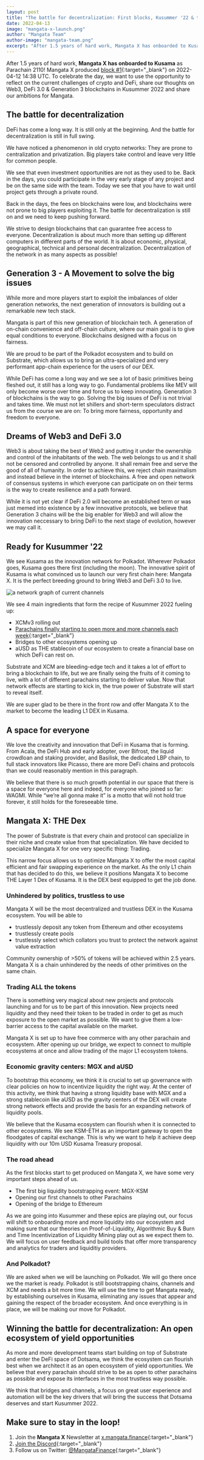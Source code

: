 ```yaml
---
layout: post
title: "The battle for decentralization: First blocks, Kusummer '22 & third generations"
date: 2022-04-13
image: "mangata-x-launch.png"
author: "Mangata Team"
author-image: "mangata-team.png"
excerpt: "After 1.5 years of hard work, Mangata X has onboarded to Kusama as Parachain 2110! Mangata X produced block number 1 on 2022-04-12 14:38 UTC. To celebrate the day, we want to use the opportunity to reflect on the current challenges of crypto and DeFi, share our thoughts on Web3, DeFi 3.0 & Generation 3 blockchains in Kusummer 2022 and share our ambitions for Mangata."
---
```


After 1.5 years of hard work, **Mangata X has onboarded to Kusama** as Parachain 2110! Mangata X produced [block #1](https://polkadot.js.org/apps/?rpc=wss%3A%2F%2Fprod-kusama-collator-01.mangatafinance.cloud%2F#/explorer/query/0x1e629f858f0fe60d95376f63197574bcb1d3fa72d39172ba898d42d2e6896e97){:target="\_blank"} on 2022-04-12 14:38 UTC. To celebrate the day, we want to use the opportunity to reflect on the current challenges of crypto and DeFi, share our thoughts on Web3, DeFi 3.0 & Generation 3 blockchains in Kusummer 2022 and share our ambitions for Mangata.

## The battle for decentralization
DeFi has come a long way. It is still only at the beginning. And the battle for decentralization is still in full swing.

We have noticed a phenomenon in old crypto networks: They are prone to centralization and privatization. Big players take control and leave very little for common people.

We see that even investment opportunities are not as they used to be. Back in the days, you could participate in the very early stage of any project and be on the same side with the team. Today we see that you have to wait until project gets through a private round.

Back in the days, the fees on blockchains were low, and blockchains were not prone to big players exploiting it. The battle for decentralization is still on and we need to keep pushing forward.

We strive to design blockchains that can guarantee free access to everyone. Decentralization is about much more than setting up different computers in different parts of the world. It is about economic, physical, geographical, technical and personal decentralization. Decentralization of the network in as many aspects as possible!

## Generation 3 - A Movement to solve the big issues

While more and more players start to exploit the imbalances of older generation networks, the next generation of innovators is building out a remarkable new tech stack. 

Mangata is part of this new generation of blockchain tech. A generation of on-chain convenience and off-chain culture, where our main goal is to give equal conditions to everyone. Blockchains designed with a focus on fairness.

We are proud to be part of the Polkadot ecosystem and to build on Substrate, which allows us to bring an ultra-specialized and very performant app-chain experience for the users of our DEX.

While DeFi has come a long way and we see a lot of basic primitives being fleshed out, it still has a long way to go. Fundamental problems like MEV will only become worse over time and force us to keep innovating. Generation 3 of blockchains is the way to go. Solving the big issues of DeFi is not trivial and takes time. We must not let shillers and short-term speculators distract us from the course we are on: To bring more fairness, opportunity and freedom to everyone.

## Dreams of Web3 and DeFi 3.0

Web3 is about taking the best of Web2 and putting it under the ownership and control of the inhabitants of the web. The web belongs to us and it shall not be censored and controlled by anyone. It shall remain free and serve the good of all of humanity. In order to achieve this, we reject chain maximalism and instead believe in the internet of blockchains. A free and open network of consensus systems in which everyone can participate on on their terms is the way to create resilience and a path forward.

While it is not yet clear if DeFi 2.0 will become an established term or was just memed into existence by a few innovative protocols, we believe that Generation 3 chains will be the big enabler for Web3 and will allow the innovation neccessary to bring DeFi to the next stage of evolution, however we may call it.

## Ready for Kusummer '22

We see Kusama as the innovation network for Polkadot. Wherever Polkadot goes, Kusama goes there first (including the moon). The innovative spirit of Kusama is what convinced us to launch our very first chain here: Mangata X. It is the perfect breeding ground to bring Web3 and DeFi 3.0 to live.

![a network graph of current channels](/assets/posts/2022-04-13-channels.png)

We see 4 main ingredients that form the recipe of Kusummer 2022 fueling up:

- XCMv3 rolling out
- [Parachains finally starting to open more and more channels each week](https://dotsama-channels.vercel.app/#/){:target="\_blank"}
- Bridges to other ecosystems opening up
- aUSD as THE stablecoin of our ecosystem to create a financial base on which DeFi can rest on.

Substrate and XCM are bleeding-edge tech and it takes a lot of effort to bring a blockchain to life, but we are finally seing the fruits of it coming to live, with a lot of different parachains starting to deliver value. Now that network effects are starting to kick in, the true power of Substrate will start to reveal itself.

We are super glad to be there in the front row and offer Mangata X to the market to become the leading L1 DEX in Kusama.

## A space for everyone

We love the creativity and innovation that DeFi in Kusama that is forming. From Acala, the DeFi Hub and early adopter, over Bifrost, the liquid crowdloan and staking provider, and Basilisk, the dedicated LBP chain, to full stack innovators like Picasso, there are more DeFi chains and protocols than we could reasonably mention in this paragraph.

We believe that there is so much growth potential in our space that there is a space for everyone here and indeed, for everyone who joined so far: WAGMI. While “we’re all gonna make it” is a motto that will not hold true forever, it still holds for the foreseeable time.

## Mangata X: THE Dex

The power of Substrate is that every chain and protocol can specialize in their niche and create value from that specialization. We have decided to specialize Mangata X for one very specific thing: Trading. 

This narrow focus allows us to optimize Mangata X to offer the most capital efficient and fair swapping experience on the market. As the only L1 chain that has decided to do this, we believe it positions Mangata X to become THE Layer 1 Dex of Kusama. It is the DEX best equipped to get the job done.

### Unhindered by politics, trustless to use

Mangata X will be the most decentralized and trustless DEX in the Kusama ecosystem. You will be able to

- trustlessly deposit any token from Ethereum and other ecosystems
- trustlessly create pools
- trustlessly select which collators you trust to protect the network against value extraction

Community ownership of >50% of tokens will be achieved within 2.5 years. Mangata X is a chain unhindered by the needs of other primitives on the same chain.

### Trading ALL the tokens

There is something very magical about new projects and protocols launching and for us to be part of this innovation. New projects need liquidity and they need their token to be traded in order to get as much exposure to the open market as possible. We want to give them a low-barrier access to the capital available on the market.

Mangata X is set up to have free commerce with any other parachain and ecosystem. After opening up our bridge, we expect to connect to multiple ecosystems at once and allow trading of the major L1 ecosystem tokens.

### Economic gravity centers: MGX and aUSD

To bootstrap this economy, we think it is crucial to set up governance with clear policies on how to incentivize liquidity the right way. At the center of this activity, we think that having a strong liquidity base with MGX and a strong stablecoin like aUSD as the gravity centers of the DEX will create strong network effects and provide the basis for an expanding network of liquidity pools.

We believe that the Kusama ecosystem can flourish when it is connected to other ecosystems. We see KSM-ETH as an important gateway to open the floodgates of capital exchange. This is why we want to help it achieve deep liquidity with our 10m USD Kusama Treasury proposal.

### The road ahead

As the first blocks start to get produced on Mangata X, we have some very important steps ahead of us.

- The first big liquidity bootstrapping event: MGX-KSM
- Opening our first channels to other Parachains
- Opening of the bridge to Ethereum

As we are going into Kusummer and these epics are playing out, our focus will shift to onboarding more and more liquidity into our ecosystem and making sure that our theories on Proof-of-Liquidity, Algorithmic Buy & Burn and Time Incentivization of Liquidity Mining play out as we expect them to. We will focus on user feedback and build tools that offer more transparency and analytics for traders and liquiditiy providers.

### And Polkadot?

We are asked when we will be launching on Polkadot. We will go there once we the market is ready. Polkadot is still bootstrapping chains, channels and XCM and needs a bit more time. We will use the time to get Mangata ready, by establishing ourselves in Kusama, eliminating any issues that appear and gaining the respect of the broader ecosystem. And once everything is in place, we will be making our move for Polkadot.

## Winning the battle for decentralization: An open ecosystem of yield opportunities

As more and more development teams start building on top of Substrate and enter the DeFi space of Dotsama, we think the ecosystem can flourish best when we architect it as an open ecosystem of yield opportunities. We believe that every parachain should strive to be as open to other parachains as possible and expose its interfaces in the most trustless way possible.

We think that bridges and channels, a focus on great user experience and automation will be the key drivers that will bring the success that Dotsama deserves and start Kusummer 2022.

 
## Make sure to stay in the loop!
1. Join the **Mangata X** Newsletter at [x.mangata.finance](https://x.mangata.finance/){:target="\_blank"}
2. [Join the Discord](https://discord.gg/mangata){:target="\_blank"}
3. Follow us on Twitter: [@MangataFinance](https://twitter.com/MangataFinance){:target="\_blank"}
